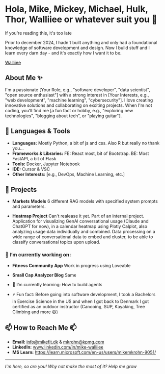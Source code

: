 # Hola, Mike, Mickey, Michael, Hulk, Thor, Walliiee or whatever suit you 👋

If you're reading this, it's too late 

Prior to december 2024, I hadn't built anything and only had a foundational knowledge of software development and design.
Now I build stuff and I learn every darn day - and it's exactly how I want it to be.

[Walliiee](https://github.com/user-attachments/assets/84d04e24-a7b2-4593-9362-8792e098d6b9)

## About Me ✨
I'm a passionate [Your Role, e.g., "software developer", "data scientist", "open source enthusiast"] with a strong interest in [Your Interests, e.g., "web development", "machine learning", "cybersecurity"]. I love creating innovative solutions and collaborating on exciting projects. When I'm not coding, you'll find me [a fun fact or hobby, e.g., "exploring new technologies", "blogging about tech", or "playing guitar"].

## 🔧 Languages & Tools
- **Languages:** Mostly Python, a bit of js and css. Also R but really no thank you...
- **Frameworks & Libraries:** FE: React most, bit of Bootstrap. BE: Most FastAPI, a bit of Flask
- **Tools:** Docker, Jupyter Notebook
- **IDE:** Cursor & VSC
- **Other Interests:** [e.g., DevOps, Machine Learning, etc.]

## 🚀 Projects
- **Markets Models**
  6 different RAG models with specified system prompts and parameters.  

- **Heatmap Project**
  Can't realease it yet. Part of an internal project.
  Application for visualizing GenAI conversational usage (Claude and ChatGPT for now), in a calendar heatmap using Plotly Calplot, also analyzing usage data individually and combined.
  Data processing on a wide range of conversational data to embed and cluster, to be able to classify conversational topics upon upload.


### 🔭 I’m currently working on: ###

- **Fitness Community App**
  Work in progress using Loveable

- **Small Cap Analyzer Blog**
  Same

- 🌱 I’m currently learning: How to build agents
- ⚡ Fun fact: Before going into software development, I took a Bachelors in Exercise Science in the US and when I got back to Denmark I got certified as an outdoor instructor (Canooing, SUP, Kayaking, Tree Climbing and more 😄) 

## 📫 How to Reach Me 📫
- **Email:** info@mikefit.dk & mkrohn@kpmg.com
- **LinkedIn:** www.linkedin.com/in/mike-walliiee
- **MS Learn:** https://learn.microsoft.com/en-us/users/mikemkrohn-9051/

---

*I'm here, so are you! Why not make the most of it? Help me grow*
